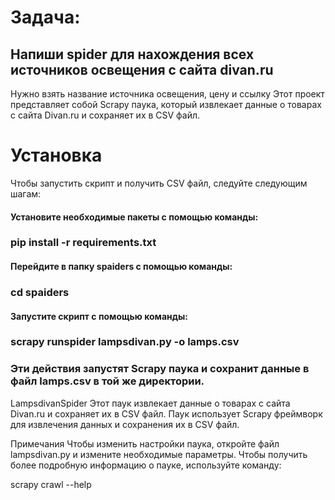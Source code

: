 # Задача:
## Напиши spider для нахождения всех источников освещения с сайта divan.ru

Нужно взять название источника освещения, цену и ссылку
Этот проект представляет собой Scrapy паука, который извлекает данные о товарах с сайта Divan.ru и сохраняет их в CSV файл.

# Установка

Чтобы запустить скрипт и получить CSV файл, следуйте следующим шагам:

#### Установите необходимые пакеты с помощью команды:
### pip install -r requirements.txt
#### Перейдите в папку spaiders с помощью команды:

### cd spaiders

#### Запустите скрипт с помощью команды:

### scrapy runspider lampsdivan.py -o lamps.csv
### Эти действия запустят Scrapy паука и сохранит данные в файл lamps.csv в той же директории.

LampsdivanSpider
Этот паук извлекает данные о товарах с сайта Divan.ru и сохраняет их в CSV файл. Паук использует Scrapy фреймворк для извлечения данных и сохранения их в CSV файл.

Примечания
Чтобы изменить настройки паука, откройте файл lampsdivan.py и измените необходимые параметры.
Чтобы получить более подробную информацию о пауке, используйте команду:

scrapy crawl --help